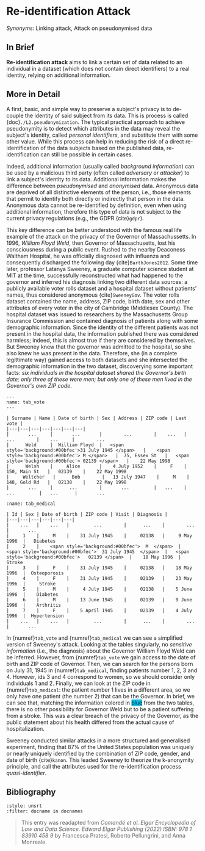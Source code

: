 # Re-identification Attack

*Synonyms*: Linking attack, Attack on pseudonymised data

## In Brief
**Re-identification attack** aims to link a certain set of data related to an individual in a dataset (which does not contain direct identifiers) to a real identity, relying on additional information.

## More in Detail

A first, basic, and simple way to preserve a subject's privacy is to
de-couple the identity of said subject from its data. This is process is
called {doc}`./L2.pseudonymization`. The typical practical approach to achieve
pseudonymity is to detect which attributes in the data may reveal the
subject's identity, called *personal identifiers*, and substitute them
with some other value. While this process can help in reducing the risk of a direct
re-identification of the data subjects based on the published data, re-identification can still be possible in certain cases. 

Indeed, additional information (usually called *background information*) can be used by a malicious third party (often called *adversary* or *attacker*) to link a subject's identity to its data.
Additional information makes the difference between *pseudonymised* and
*anonymised* data. Anonymous data are deprived of all distinctive
elements of the person, i.e., those elements that permit to identify
both directly or indirectly that person in the data. Anonymous data
cannot be re-identified by definition, even when using additional
information, therefore this type of data is not subject to the current privacy
regulations (e.g., the GDPR {cite}`gdpr`).

This key difference can be better understood with the famous real life
example of the attack on the privacy of the Governor of Massachussetts.
In 1996, *William Floyd Weld*, then Governor of Massachusetts, lost his
consciousness during a public event. Rushed to the nearby Deaconess
Waltham Hospital, he was officially diagnosed with influenza and
consequently discharged the following day {cite}`BarthJones2012`. Some time
later, professor Latanya Sweeney, a graduate computer science student at
MIT at the time, successfully reconstructed what had happened to the
governor and inferred his diagnosis linking two different data sources:
a publicly available voter rolls dataset and a hospital dataset without patients' names, thus
considered anonymous {cite}`SweeneyGov`. The voter rolls dataset contained
the name, address, ZIP code, birth date, sex and other attributes of
every voter in the city of Cambridge (Middlesex County). The hospital
dataset was issued to researchers by the Massachusetts Group Insurance
Commission and contained diagnosis of patients along with some demographic 
information. Since the identity of the different patients was not
present in the hospital data, the information published there
was considered harmless; indeed, this is almost true if thery are considered by themselves. But Sweeney knew that the governor was
admitted to the hospital, so she also knew he was present in the data.
Therefore, she (in a complete legittimate way) gained access to both datasets and she intersected the demographic information in the two
dataset, discoverying some important facts: *six individuals in the hospital dataset shared the Governor's
birth date; only three of these were men; but only one of these men lived
in the Governor's own ZIP code*.

<!--
\centering
[\[tab\_roll\]]{#tab_roll label="tab_roll"}

   **Surname**     **Name**      **Date of birth**   **Sex**   **Address**    **ZIP code**   **Last vote**
  ------------- --------------- ------------------- --------- -------------- -------------- ---------------
       ...            ...               ...            ...         ...            ...             ...
      Weld       William Floyd     31 July 1945         M      75, Essex St      02139        22 May 1998
      Welsh         Alice           4 July 1952         F      150, Main St      02139        22 May 1998
     Weltcher        Bob           13 July 1947         M      148, Gold Rd      02138        22 May 1998
       ...            ...               ...            ...         ...            ...             ...

  : Cambridge Voter Roll Dataset 

\centering
[\[tab\_hosp\]]{#tab_hosp label="tab_hosp"}

   **Id**   **Sex**   **Date of birth**   **ZIP code**    **Visit**     **Diagnosis**
  -------- --------- ------------------- -------------- -------------- ---------------
    ...       ...            ...              ...            ...             ...
     1         M        31 July 1945         02138        9 May 1996     Diabetes
     2         M        31 July 1945         02139       18 May 1996       Stroke
     3         F        31 July 1945         02138       18 May 1996    Osteoporosis
     4         F        31 July 1945         02139       23 May 1996       Stroke
     5         M         4 July 1945         02138       5 June 1996      Diabetes
     6         M        13 June 1945         02139       9 June 1996      Arthritis
     7         F        5 April 1945         02139       4 July 1996    Hypertension
    ...       ...            ...              ...            ...             ...

  : Hospital Dataset

-->
<!-- <span style='background:blue;color:white'> -->
```{table} Cambridge Voter Roll Dataset: this table represents an extract of the voter dataset.
---
name: tab_vote
---

| Surname | Name | Date of birth | Sex | Address | ZIP code | Last vote |
|---|---|---|---|---|---|---|
|       ...     |       ...       |        ...        |    ...   |      ...        |    ...     |        ...
|      Weld     |  William Floyd  |   <span style='background:#00bfec'>31 July 1945 </span>   |    <span style='background:#00bfec'> M </span>   |  75, Essex St   |   <span style='background:#00bfec'> 02139 </span>   |    22 May 1998
|      Welsh    |     Alice       |    4 July 1952    |     F    |  150, Main St   |   02139    |    22 May 1998
|     Weltcher 	 |      Bob        |   13 July 1947    |     M    |  148, Gold Rd   |   02138    |    22 May 1998
|       ...     |      ...        |       ...         |   ...    |     ...         |   ...      |       ...

```

```{table} Hospital Dataset: this table represents an extract of the medical dataset. Note that this table does not contain any direct identifiers, such as surnames or social security numbers.
:name: tab_medical

| Id | Sex | Date of birth | ZIP code | Visit | Diagnosis |
|---|---|---|---|---|---|
|    ...   |    ...   |         ...        |      ...    |        ...      |       ...
|     1    |     M    |    31 July 1945    |     02138   |     9 May 1996  |   Diabetes
|     2    |    <span style='background:#00bfec'>  M  </span>  |   <span style='background:#00bfec'>  31 July 1945  </span>  |   <span style='background:#00bfec'>   02139 </span>  |    18 May 1996  |     Stroke
|     3    |     F    |    31 July 1945    |     02138   |    18 May 1996  |  Osteoporosis
|     4    |     F    |    31 July 1945    |     02139   |    23 May 1996  |     Stroke
|     5    |     M    |     4 July 1945    |     02138   |    5 June 1996  |    Diabetes
|     6    |     M    |    13 June 1945    |     02139   |    9 June 1996  |    Arthritis
|     7    |     F    |    5 April 1945    |     02139   |    4 July 1996  |  Hypertension
|    ...   |    ...   |         ...        |      ...    |        ...      |       ...
```


In {numref}`tab_vote` and {numref}`tab_medical` we can see a simplified version of Sweeney's attack. 
Looking at the tables singularly, no *sensitive information* (i.e., the diagnosis) about the Governor William Floyd Weld can be inferred. However, from {numref}`tab_vote` we gain access to the date of birth and ZIP code of Governor. Then, we can search for the persons born on July 31, 1945 in {numref}`tab_medical`, finding patients number 1, 2, 3 and 4. However, ids 3 and 4 correspond to women, so we should consider only individuals 1 and 2. Finally, we can look at the ZIP code in {numref}`tab_medical`: the patient number 1 lives in a different area, so we only have one patient (the number 2) that can be the Governor. In brief, we can see that, matching the information colored in <span style='background:#00bfec'>blue</span> from the two tables, there is no other possibility for Governor Weld but to be a patient suffering from a stroke. This was a clear breach of the privacy of the Governor, as the public statement about his health differed from the actual cause of hospitalization.

Sweeney conducted similar attacks in a more structured and generalised experiment, finding that 87% of the United States population was uniquely or nearly uniquely identified by the combination of ZIP code, gender, and date of birth {cite}`kanon`. This leaded Sweeney to theorize the k-anonymity principle, and call the attributes used for the re-identification process *quasi-identifier*.



## Bibliography

```{bibliography}
:style: unsrt
:filter: docname in docnames
```

> This entry was readapted from *Comandé et al. Elgar Encyclopedia of Law and Data Science. Edward Elgar Publishing (2022) ISBN: 978 1 83910 458 9* by Francesca Pratesi, Roberto Pellungrini, and Anna Monreale.

